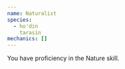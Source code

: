 ```yaml
---
name: Naturalist
species:
  - ho'din
    tarasin
mechanics: []
---
```

You have proficiency in the Nature skill.
